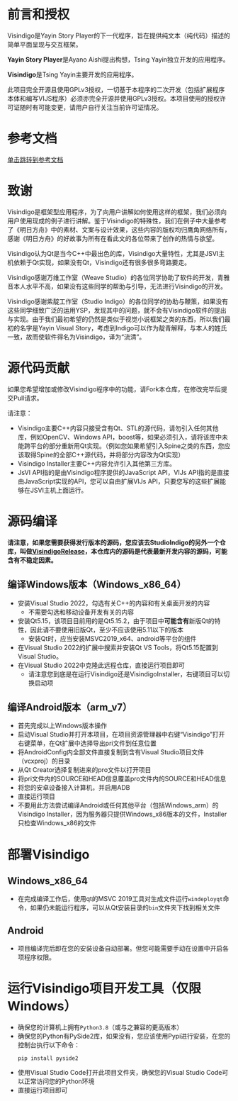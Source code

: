 # 前言和授权

Visindigo是Yayin Story Player的下一代程序，旨在提供纯文本（纯代码）描述的简单平面呈现与交互框架。

**Yayin Story Player**是Ayano Aishi提出构想，Tsing Yayin独立开发的应用程序。

**Visindigo**是Tsing Yayin主要开发的应用程序。 

此项目完全开源且使用GPLv3授权，一切基于本程序的二次开发（包括扩展程序本体和编写VIJS程序）必须亦完全开源并使用GPLv3授权。本项目使用的授权许可证随时有可能变更，请用户自行关注当前许可证情况。

# 参考文档

[单击跳转到参考文档](https://www.yuque.com/tsingyayin/visindigo)

# 致谢

Visindigo是框架型应用程序，为了向用户讲解如何使用这样的框架，我们必须向用户使用现成的例子进行讲解。鉴于Visindigo的特殊性，我们在例子中大量参考了《明日方舟》中的素材、文案与设计效果，这些内容的版权均归鹰角网络所有，感谢《明日方舟》的好故事为所有在看此文的各位带来了创作的热情与欲望。

Visindigo认为Qt是当今C++中最出色的库，Visindigo大量特性，尤其是JSVI主机依赖于Qt实现，如果没有Qt，Visindigo还有很多很多弯路要走。

Visindigo感谢万维工作室（Weave Studio）的各位同学协助了软件的开发，青雅音本人水平不高，如果没有这些同学的帮助与引导，无法进行Visindigo的开发。

Visindigo感谢紫靛工作室（Studio Indigo）的各位同学的协助与鞭策，如果没有这些同学细致广泛的运用YSP，发现其中的问题，就不会有Visindigo软件的提出与实现。由于我们最初希望的仍然是类似于视觉小说框架之类的东西，所以我们最初的名字是Yayin Visual Story，考虑到Indigo可以作为靛青解释，与本人的姓氏一致，故而使软件得名为Visindigo，译为“流清”。

# 源代码贡献
如果您希望增加或修改Visindigo程序中的功能，请Fork本仓库，在修改完毕后提交Pull请求。

请注意：
* Visindigo主要C++内容只接受含有Qt、STL的源代码，请勿引入任何其他库，例如OpenCV、Windows API，boost等，如果必须引入，请将该库中未能跨平台的部分重新用Qt实现。（例如您如果希望引入Spine之类的东西，您应该取得Spine的全部C++源代码，并将部分内容改为Qt实现）
* Visindigo Installer主要C++内容允许引入其他第三方库。
* JsVI API指的是由Visindigo程序提供的JavaScript API，VIJs API指的是直接由JavaScript实现的API，您可以自由扩展VIJs API，只要您写的这些扩展能够在JSVI主机上面运行。

# 源码编译
**请注意，如果您需要获得发行版本的源码，您应该去StudioIndigo的另外一个仓库，叫做[VisindigoRelease](https://github.com/StudioIndigo-of-CYXIO/VisindigoRelease)，本仓库内的源码是代表最新开发内容的源码，可能含有不稳定因素。**
## 编译Windows版本（Windows_x86_64）
  * 安装Visual Studio 2022，勾选有关C++的内容和有关桌面开发的内容
    * 不需要勾选和移动设备开发有关的内容
  * 安装Qt5.15，该项目目前用的是Qt5.15.2，由于项目中**可能含有**新版Qt的特性，因此请不要使用旧版Qt，至少不应该使用5.11以下的版本
    * 安装Qt时，应当安装MSVC2019_x64、android等平台的组件
  * 在Visual Studio 2022的扩展中搜索并安装Qt VS Tools，将Qt5.15配置到Visual Studio。
  * 在Visual Studio 2022中克隆此远程仓库，直接运行项目即可
    * 请注意您到底是在运行Visindigo还是VisindigoInstaller，右键项目可以切换启动项
  
## 编译Android版本（arm_v7）
  * 首先完成以上Windows版本操作
  * 启动Visual Studio并打开本项目，在项目资源管理器中右键“Visindigo”打开右键菜单，在Qt扩展中选择导出pri文件到任意位置
  * 将AndroidConfig内全部文件直接复制到含有Visual Studio项目文件（vcxproj）的目录
  * 从Qt Creator选择复制进来的pro文件以打开项目
  * 将pri文件内的SOURCE和HEAD信息覆盖pro文件内的SOURCE和HEAD信息
  * 将您的安卓设备接入计算机，并启用ADB
  * 直接运行项目
  * 不要用此方法尝试编译Android或任何其他平台（包括Windows_arm）的Visindigo Installer，因为服务器只提供Windows_x86版本的文件，Installer只检查Windows_x86的文件

# 部署Visindigo
## Windows_x86_64
* 在完成编译工作后，使用qt的MSVC 2019工具对生成文件运行`windeployqt`命令，如果仍未能运行程序，可以从Qt安装目录的`bin`文件夹下找到相关文件
  
## Android
* 项目编译完后即在您的安装设备自动部署。但您可能需要手动在设置中开启各项程序权限。  

# 运行Visindigo项目开发工具（仅限Windows）
* 确保您的计算机上拥有`Python3.8`（或与之兼容的更高版本）
* 确保您的Python有PySide2库，如果没有，您应该使用Pypi进行安装，在您的控制台执行以下命令：
  ```
  pip install pyside2
  ```
* 使用Visual Studio Code打开此项目文件夹，确保您的Visual Studio Code可以正常访问您的Python环境
* 直接运行项目即可
